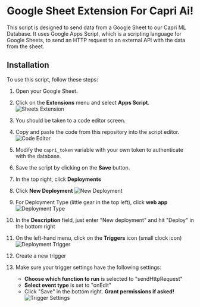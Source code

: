 # Google Sheet Extension For Capri Ai!

This script is designed to send data from a Google Sheet to our Capri ML Database. It uses Google Apps Script, which is a scripting language for Google Sheets, to send an HTTP request to an external API with the data from the sheet.

[You can sign up for this extension here!]: https://systems.capriai.us/knowledge

[Learn more about this extension here!]:https://youtu.be/Lj9lMDHGvJw
## Installation

To use this script, follow these steps:

1. Open your Google Sheet.

2. Click on the **Extensions** menu and select **Apps Script**.
![Sheets Extension](https://storage.googleapis.com/paint-logo/sheets_extensions_appsript.png)

3. You should be taken to a code editor screen.

4. Copy and paste the code from this repository into the script editor.
![Code Editor](https://storage.googleapis.com/paint-logo/sheets_code_editor.png)

5. Modify the `capri_token` variable with your own token to authenticate with the database.

7. Save the script by clicking on the **Save** button.

8. In the top right, click **Deployments**

9. Click **New Deployment**
![New Deployment](https://storage.googleapis.com/paint-logo/sheets_new_deployment.png)

10. For Deployment Type (little gear in the top left), click **web app**
![Deployment Type](https://storage.googleapis.com/paint-logo/sheets_deployment_type.png)

11. In the **Description** field, just enter "New deployment" and hit "Deploy" in the bottom right

12. On the left-hand menu, click on the **Triggers** icon (small clock icon)
![Deployment Trigger](https://storage.googleapis.com/paint-logo/sheet_trigger.png)

13. Create a new trigger
    
14. Make sure your trigger settings have the following settings:
    - **Choose which function to run** is selected to "sendHttpRequest"
    - **Select event type** is set to "onEdit"
    - Click "Save" in the bottom right. **Grant permissions if asked!**
    ![Trigger Settings](https://storage.googleapis.com/paint-logo/apps_script_trigger.png)
    


